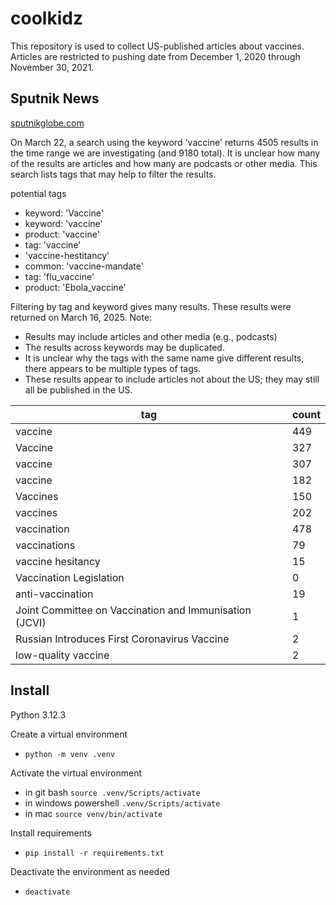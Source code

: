 # coolkidz

This repository is used to collect US-published articles about vaccines. 
Articles are restricted to pushing date from December 1, 2020 through November 30, 2021.

## Sputnik News

[sputnikglobe.com](https://sputnikglobe.com/search/?query=vaccine)

On March 22, a search using the keyword 'vaccine' returns 4505 results in the time range 
we are investigating (and 9180 total). 
It is unclear how many of the results are articles and how many are podcasts or other 
media.
This search lists tags that may help to filter the results.

potential tags
- keyword: 'Vaccine'
- keyword: 'vaccine'
- product: 'vaccine'
- tag: 'vaccine'
- 'vaccine-hestitancy'
- common: 'vaccine-mandate'
- tag: 'flu_vaccine'
- product: 'Ebola_vaccine'

Filtering by tag and keyword gives many results. 
These results were returned on March 16, 2025. 
Note:
- Results may include articles and other media (e.g., podcasts)
- The results across keywords may be duplicated. 
- It is unclear why the tags with the same name give different results, 
there appears to be multiple types of tags. 
- These results appear to include articles not about the US; 
they may still all be published in the US. 

| tag | count |
|-----|-------|
| vaccine | 449 |
| Vaccine | 327 |
| vaccine | 307 |
| vaccine | 182 |
| Vaccines | 150 |
| vaccines | 202 |
| vaccination | 478 |
| vaccinations | 79 |
| vaccine hesitancy | 15 | 
| Vaccination Legislation | 0 |
| anti-vaccination | 19 |
| Joint Committee on Vaccination and Immunisation (JCVI) | 1 |
| Russian Introduces First Coronavirus Vaccine | 2 |
| low-quality vaccine | 2 |

## Install

Python 3.12.3

Create a virtual environment
- `python -m venv .venv`

Activate the virtual environment
- in git bash `source .venv/Scripts/activate`
- in windows powershell `.venv/Scripts/activate`
- in mac  `source venv/bin/activate`

Install requirements
- `pip install -r requirements.txt`

Deactivate the environment as needed
- `deactivate`